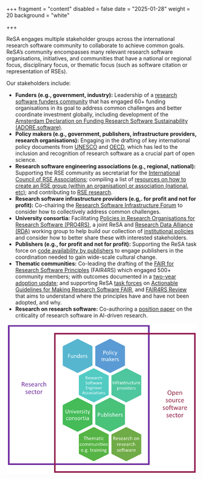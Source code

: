 +++
fragment = "content"
disabled = false
date = "2025-01-28"
weight = 20
background = "white"

+++

ReSA engages multiple stakeholder groups across the international research software community to collaborate to achieve common goals. ReSA’s community encompasses many relevant research software organisations, initiatives, and communities that have a national or regional focus, disciplinary focus, or thematic focus (such as software citation or representation of RSEs).

Our stakeholders include:

* **Funders (e.g., government, industry):** Leadership of a [research software funders community](https://www.researchsoft.org/funders-forum/) that has engaged 60+ funding organisations in its goal to address common challenges and better coordinate investment globally, including development of the [Amsterdam Declaration on Funding Research Software Sustainability (ADORE.software)](https://adore.software/).  
* **Policy makers (e.g., government, publishers, infrastructure providers, research organisations):** Engaging in the drafting of key international policy documents from [UNESCO](https://en.unesco.org/science-sustainable-future/open-science/recommendation) and [OECD](https://www.oecd.org/en/publications/oecd-principles-and-guidelines-for-access-to-research-data-from-public-funding_9789264034020-en-fr.html), which has led to the inclusion and recognition of research software as a crucial part of open science.   
* **Research software engineering associations (e.g., regional, national):** Supporting the RSE community as secretariat for the [International Council of RSE Associations](https://researchsoftware.org/council.html); compiling a list of [resources on how to create an RSE group (within an organisation) or association (national, etc)](https://ogyaqy.clicks.mlsend.com/tj/cl/eyJ2Ijoie1wiYVwiOjc3ODEyOSxcImxcIjoxMzkxMzUzODY4NzUwNjk3OTUsXCJyXCI6MTM5MTM1Mzk4MDg0MzQ3MDk3fSIsInMiOiI3ZjUzNTJlYTM3ZTZiZjgyIn0); and contributing to [RSE research](https://www.researchsoft.org/blog/2024-09-23/).   
* **Research software infrastructure providers (e.g,. for profit and not for profit):** Co-chairing the [Research Software Infrastructure Forum](https://www.researchsoft.org/rsi-forum/) to consider how to collectively address common challenges.  
* **University consortia:** Facilitating [Policies in Research Organisations for Research Software (PRO4RS)](https://www.rd-alliance.org/groups/rda-resa-policies-research-organisations-research-software-pro4rs/members/all-members/), a joint ReSA and [Research Data Alliance (RDA)](https://www.rd-alliance.org/) working group to help build our collection of [institutional policies](https://www.researchsoft.org/software-policies/) and consider how to better share these with interested stakeholders.  
* **Publishers (e.g., for profit and not for profit):** Supporting the ReSA task force on [code availability by publishers](https://www.researchsoft.org/taskforces/) to engage publishers in the coordination needed to gain wide-scale cultural change.   
* **Thematic communities:** Co-leading the drafting of the [FAIR for Research Software Principles](https://www.nature.com/articles/s41597-022-01710-x) (FAIR4RS) which engaged 500+ community members; with outcomes documented in a [two-year adoption update](https://doi.org/10.5281/zenodo.10816032); and supporting ReSA [task forces](https://www.researchsoft.org/taskforces/) on [Actionable Guidelines for Making Research Software FAIR](https://drive.google.com/drive/u/0/folders/15srfB15eg9I5jKTSTMF_MlFZfGwX8qx8), and [FAIR4RS Review](https://drive.google.com/drive/u/0/folders/1YZn-oJ85eStIwBqymB6D2sOxrnG0Jm7A) that aims to understand where the principles have and have not been adopted, and why.
* **Research on research software:** Co-authoring a [position paper](https://doi.org/10.5281/zenodo.13350747) on the criticality of research software in AI-driven research.  

<div style="text-align:center">
    <img src="stakeholders.png" alt="stakeholders">
</div>
